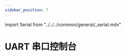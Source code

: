 ```yaml
---
sidebar_position: 7
---
```


import Serial from "../../../common/general/\_serial.mdx"

# UART 串口控制台

<Serial platform="rk" />
